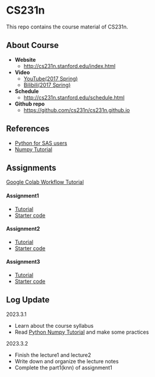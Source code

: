# CS231n
This repo contains the course material of CS231n.

## About Course

- **Website**
  - http://cs231n.stanford.edu/index.html
- **Video**
  - [YouTube(2017 Spring)](https://www.youtube.com/watch?v=vT1JzLTH4G4&list=PLC1qU-LWwrF64f4QKQT-Vg5Wr4qEE1Zxk)
  - [Bilibili(2017 Spring)](https://www.bilibili.com/video/BV1nJ411z7fe/?vd_source=1ea447fa8899c06a57b9296c131b092c)
- **Schedule**
  - http://cs231n.stanford.edu/schedule.html
- **Github repo**
  - https://github.com/cs231n/cs231n.github.io

## References

- [Python for SAS users](https://nbviewer.org/github/RandyBetancourt/PythonForSASUsers/tree/master/)
- [Numpy Tutorial](https://numpy.org/numpy-tutorials/features.html)

## Assignments

[Google Colab Workflow Tutorial](https://www.youtube.com/watch?v=DsGd2e9JNH4)

#### Assignment1

- [Tutorial](https://cs231n.github.io/assignments2022/assignment1)
- [Starter code]( https://cs231n.github.io/assignments/2022/assignment1_colab.zip )

#### Assignment2

- [Tutorial](https://cs231n.github.io/assignments2022/assignment2)
- [Starter code]( https://cs231n.github.io/assignments/2022/assignment2_colab.zip )

#### Assignment3

- [Tutorial](https://cs231n.github.io/assignments2022/assignment3)
- [Starter code]( https://cs231n.github.io/assignments/2022/assignment3_colab.zip )

## Log Update

2023.3.1
- Learn about the course syllabus
- Read [Python Numpy Tutorial](https://cs231n.github.io/python-numpy-tutorial/) and make some practices

2023.3.2
- Finish the lecture1 and lecture2
- Write down and organize the lecture notes
- Complete the part1(knn) of assignment1

